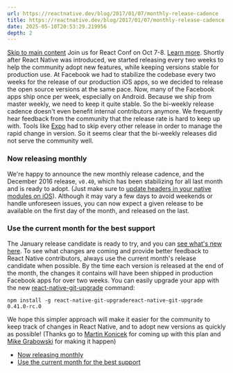 ```yaml
---
url: https://reactnative.dev/blog/2017/01/07/monthly-release-cadence
title: https://reactnative.dev/blog/2017/01/07/monthly-release-cadence
date: 2025-05-10T20:53:29.219956
depth: 2
---
```


[Skip to main content](https://reactnative.dev/blog/2017/01/07/monthly-release-cadence#__docusaurus_skipToContent_fallback)
Join us for React Conf on Oct 7-8. [Learn more](https://conf.react.dev).
Shortly after React Native was introduced, we started releasing every two weeks to help the community adopt new features, while keeping versions stable for production use. At Facebook we had to stabilize the codebase every two weeks for the release of our production iOS apps, so we decided to release the open source versions at the same pace. Now, many of the Facebook apps ship once per week, especially on Android. Because we ship from master weekly, we need to keep it quite stable. So the bi-weekly release cadence doesn't even benefit internal contributors anymore.
We frequently hear feedback from the community that the release rate is hard to keep up with. Tools like [Expo](https://expo.io/) had to skip every other release in order to manage the rapid change in version. So it seems clear that the bi-weekly releases did not serve the community well.
### Now releasing monthly[​](https://reactnative.dev/blog/2017/01/07/monthly-release-cadence#now-releasing-monthly "Direct link to Now releasing monthly")
We're happy to announce the new monthly release cadence, and the December 2016 release, `v0.40`, which has been stabilizing for all last month and is ready to adopt. (Just make sure to [update headers in your native modules on iOS](https://github.com/facebook/react-native/releases/tag/v0.40.0)).
Although it may vary a few days to avoid weekends or handle unforeseen issues, you can now expect a given release to be available on the first day of the month, and released on the last.
### Use the current month for the best support[​](https://reactnative.dev/blog/2017/01/07/monthly-release-cadence#use-the-current-month-for-the-best-support "Direct link to Use the current month for the best support")
The January release candidate is ready to try, and you can [see what's new here](https://github.com/facebook/react-native/releases/tag/v0.41.0-rc.0).
To see what changes are coming and provide better feedback to React Native contributors, always use the current month's release candidate when possible. By the time each version is released at the end of the month, the changes it contains will have been shipped in production Facebook apps for over two weeks.
You can easily upgrade your app with the new [react-native-git-upgrade](https://reactnative.dev/blog/2016/12/05/easier-upgrades) command:
```
npm install -g react-native-git-upgradereact-native-git-upgrade 0.41.0-rc.0
```

We hope this simpler approach will make it easier for the community to keep track of changes in React Native, and to adopt new versions as quickly as possible!
(Thanks go to [Martin Konicek](https://github.com/mkonicek) for coming up with this plan and [Mike Grabowski](https://github.com/grabbou) for making it happen)
  * [Now releasing monthly](https://reactnative.dev/blog/2017/01/07/monthly-release-cadence#now-releasing-monthly)
  * [Use the current month for the best support](https://reactnative.dev/blog/2017/01/07/monthly-release-cadence#use-the-current-month-for-the-best-support)



